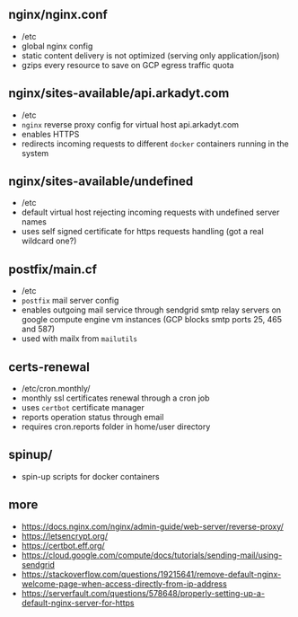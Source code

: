 ## nginx/nginx.conf
 * /etc
 * global nginx config
 * static content delivery is not optimized (serving only application/json)
 * gzips every resource to save on GCP egress traffic quota

## nginx/sites-available/api.arkadyt.com
 * /etc
 * `nginx` reverse proxy config for virtual host api.arkadyt.com
 * enables HTTPS
 * redirects incoming requests to different `docker` containers running in the system

## nginx/sites-available/undefined
 * /etc
 * default virtual host rejecting incoming requests with undefined server names
 * uses self signed certificate for https requests handling (got a real wildcard one?)

## postfix/main.cf
 * /etc
 * `postfix` mail server config
 * enables outgoing mail service through sendgrid smtp relay servers on google compute engine vm instances (GCP blocks smtp ports 25, 465 and 587)
 * used with mailx from `mailutils`

## certs-renewal
 * /etc/cron.monthly/
 * monthly ssl certificates renewal through a cron job
 * uses `certbot` certificate manager
 * reports operation status through email
 * requires cron.reports folder in home/user directory

## spinup/
 * spin-up scripts for docker containers

## more
 * https://docs.nginx.com/nginx/admin-guide/web-server/reverse-proxy/ 
 * https://letsencrypt.org/ 
 * https://certbot.eff.org/ 
 * https://cloud.google.com/compute/docs/tutorials/sending-mail/using-sendgrid
 * https://stackoverflow.com/questions/19215641/remove-default-nginx-welcome-page-when-access-directly-from-ip-address
 * https://serverfault.com/questions/578648/properly-setting-up-a-default-nginx-server-for-https
